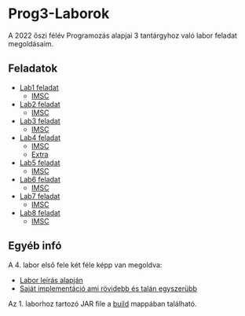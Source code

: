 
# Prog3-Laborok

A 2022 őszi félév Programozás alapjai 3 tantárgyhoz való labor feladat megoldásaim.

## Feladatok

- [Lab1 feladat](https://github.com/afkfish/Prog3-Laborok/blob/main/Lab1/java_1_bev_feladatok.pdf)
	- [IMSC](https://github.com/afkfish/Prog3-Laborok/blob/main/Lab1/java_1_imsc.pdf)  
- [Lab2 feladat](https://github.com/afkfish/Prog3-Laborok/blob/main/Lab2/java_2_orokles_tasks_0.pdf)
	- [IMSC](https://github.com/afkfish/Prog3-Laborok/blob/main/java_2_imsc.pdf)  
- [Lab3 feladat](https://github.com/afkfish/Prog3-Laborok/blob/main/Lab3/java_3_io_tasks_2.pdf)
	- [IMSC](https://github.com/afkfish/Prog3-Laborok/blob/main/Lab3/java_3_imsc.pdf)  
- [Lab4 feladat](https://github.com/afkfish/Prog3-Laborok/blob/main/Lab4/java_4_util_tasks_1.pdf)
	- [IMSC](https://github.com/afkfish/Prog3-Laborok/blob/main/Lab4/java_4_imsc_0.pdf)
	- [Extra](https://github.com/afkfish/Prog3-Laborok/blob/main/Lab4/java_4_util_extra.pdf)  
- [Lab5 feladat](https://github.com/afkfish/Prog3-Laborok/blob/main/Lab5/java_5_szalak_tasks.pdf)
	- [IMSC](https://github.com/afkfish/Prog3-Laborok/blob/main/Lab5/java_5_imsc.pdf)  
- [Lab6 feladat](https://github.com/afkfish/Prog3-Laborok/blob/main/Lab6/java_b_lambda_tasks.pdf)
	- [IMSC](https://github.com/afkfish/Prog3-Laborok/blob/main/Lab6/java_b_imsc_tasks.pdf)
- [Lab7 feladat](https://github.com/afkfish/Prog3-Laborok/blob/main/Lab7/java_7_swing_manual_tasks_0.pdf)
	- [IMSC](https://github.com/afkfish/Prog3-Laborok/blob/main/Lab7/java_7_imsc_low_level_graphics_tasks_0.pdf)
- [Lab8 feladat](https://github.com/afkfish/Prog3-Laborok/blob/main/Lab8/java_8_swing_mvc_tasks.pdf)
	- [IMSC](https://github.com/afkfish/Prog3-Laborok/blob/main/Lab8/java_8_imsc.pdf)


## Egyéb infó

A 4. labor első fele két féle képp van megoldva:
* [Labor leírás alapján](https://github.com/afkfish/Prog3-Laborok/tree/main/Lab4/elso_feladat/egyszerubb_megoldas/JavaUtil)
* [Saját implementáció ami rövidebb és talán egyszerübb](https://github.com/afkfish/Prog3-Laborok/tree/main/Lab4/elso_feladat/leiras_szerinti_megoldas/JavaUtil)

Az 1. laborhoz tartozó JAR file a [build](https://github.com/afkfish/Prog3-Laborok/tree/main/out/artifacts) mappában található.
